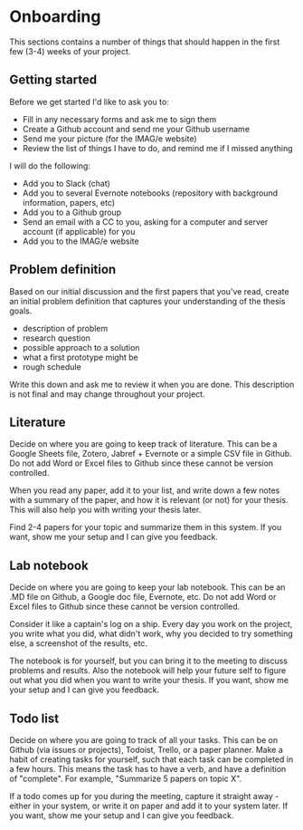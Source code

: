 


# Onboarding

This sections contains a number of things that should happen in the first few (3-4) weeks of your project. 

## Getting started

Before we get started I'd like to ask you to:

* Fill in any necessary forms and ask me to sign them
* Create a Github account and send me your Github username 
* Send me your picture (for the IMAG/e website)
* Review the list of things I have to do, and remind me if I missed anything

I will do the following:

* Add you to Slack (chat) 
* Add you to several Evernote notebooks (repository with background information, papers, etc)
* Add you to a Github group 
* Send an email with a CC to you, asking for a computer and server account (if applicable) for you
* Add you to the IMAG/e website


## Problem definition

Based on our initial discussion and the first papers that you've read, create an initial problem definition that captures your understanding of the thesis goals.

* description of problem
* research question 
* possible approach to a solution
* what a first prototype might be
* rough schedule 

Write this down and ask me to review it when you are done. This description is not final and may change throughout your project. 


## Literature 

Decide on where you are going to keep track of literature. This can be a Google Sheets file, Zotero, Jabref + Evernote or a simple CSV file in Github. Do not add Word or Excel files to Github since these cannot be version controlled. 

When you read any paper, add it to your list, and write down a few notes with a summary of the paper, and how it is relevant (or not) for your thesis. This will also help you with writing your thesis later.

Find 2-4 papers for your topic and summarize them in this system. If you want, show me your setup and I can give you feedback. 
 

## Lab notebook

Decide on where you are going to keep your lab notebook. This can be an .MD file on Github, a Google doc file, Evernote, etc. Do not add Word or Excel files to Github since these cannot be version controlled. 

Consider it like a captain's log on a ship. Every day you work on the project, you write what you did, what didn't work, why you decided to try something else, a screenshot of the results, etc. 

The notebook is for yourself, but you can bring it to the meeting to discuss problems and results. Also the notebook will help your future self to figure out what you did when you want to write your thesis. If you want, show me your setup and I can give you feedback. 


## Todo list

Decide on where you are going to track of all your tasks. This can be on Github (via issues or projects), Todoist, Trello, or a paper planner. Make a habit of creating tasks for yourself, such that each task can be completed in a few hours. This means the task has to have a verb, and have a definition of "complete". For example, "Summarize 5 papers on topic X". 

If a todo comes up for you during the meeting, capture it straight away - either in your system, or write it on paper and add it to your system later. If you want, show me your setup and I can give you feedback. 

